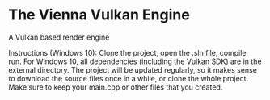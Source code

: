 # The Vienna Vulkan Engine
A Vulkan based render engine

Instructions (Windows 10):
Clone the project, open the .sln file, compile, run.
For Windows 10, all dependencies (including the Vulkan SDK) are in the external directory.
The project will be updated regularly, so it makes sense to download the source files once in a while, or clone the whole project.
Make sure to keep your main.cpp or other files that you created.
